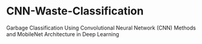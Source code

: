 # CNN-Waste-Classification
Garbage Classification Using Convolutional Neural Network (CNN) Methods and MobileNet Architecture in Deep Learning
